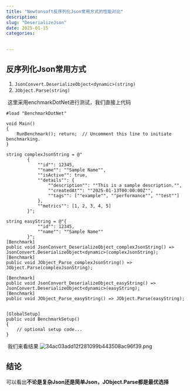 ```yaml
---
title: "Newtonsoft反序列化Json常用方式的性能对比"
description: 
slug: "DeserializeJson"
date: 2025-01-15
categories:
   

---
```


## 反序列化Json常用方式

1. `JsonConvert.DeserializeObject<dynamic>(string)`
2. `JObject.Parse(string)`



​    这里采用enchmarkDotNet进行测试，我们直接上代码

```
#load "BenchmarkDotNet"

void Main()
{
    RunBenchmark(); return;  // Uncomment this line to initiate benchmarking.
}

string complexJsonString = @"
        {
            ""id"": 12345,
            ""name"": ""Sample Name"",
            ""isActive"": true,
            ""details"": {
                ""description"": ""This is a sample description."",
                ""createdAt"": ""2025-01-13T00:00:00Z"",
                ""tags"": [""example"", ""performance"", ""test""]
            },
            ""metrics"": [1, 2, 3, 4, 5]
        }";

string easyString = @"{
            ""id"": 12345,
            ""name"": ""Sample Name""
        }";
[Benchmark]
public void JsonConvert_DeserializeObject_complexJsonString() => JsonConvert.DeserializeObject<dynamic>(complexJsonString);
[Benchmark]
public void JObject_Parse_complexJsonString() => JObject.Parse(complexJsonString);

[Benchmark]
public void JsonConvert_DeserializeObject_easyString() => JsonConvert.DeserializeObject<dynamic>(easyString);
[Benchmark]
public void JObject_Parse_easyString() => JObject.Parse(easyString);


[GlobalSetup]
public void BenchmarkSetup()
{
    // optional setup code...
}
```

​    我们来看结果
![34ac03add12f281099b443508ac96f39.png](https://s2.loli.net/2025/01/15/ZoL7KkCu1UvYEQR.png)

## 结论

​    可以看出**不论是复杂Json还是简单Json，JObject.Parse都是最优选择**
